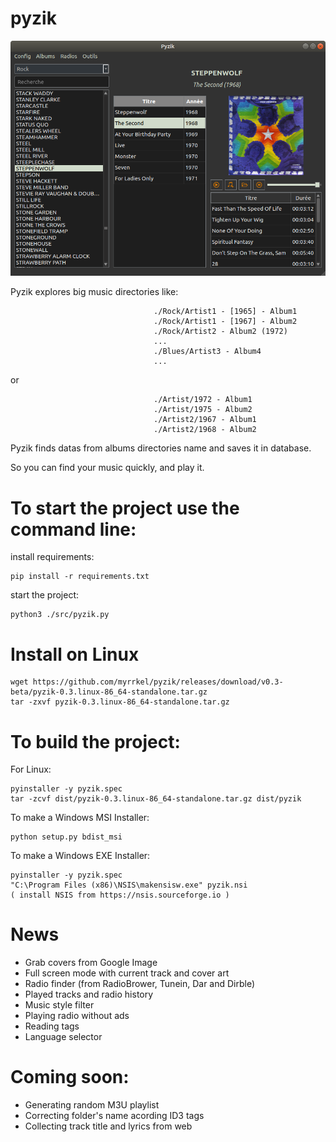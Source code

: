 # pyzik

<img src="https://raw.githubusercontent.com/myrrkel/pyzik/master/screenshot.png" alt="pyzik" />

Pyzik explores big music directories like:

                                    ./Rock/Artist1 - [1965] - Album1
                                    ./Rock/Artist1 - [1967] - Album2
                                    ./Rock/Artist2 - Album2 (1972)
                                    ...
                                    ./Blues/Artist3 - Album4
                                    ...

or

                                    ./Artist/1972 - Album1
                                    ./Artist/1975 - Album2
                                    ./Artist2/1967 - Album1
                                    ./Artist2/1968 - Album2




Pyzik finds datas from albums directories name and saves it in database. 

So you can find your music quickly, and play it.


# To start the project use the command line: 

install requirements:

    pip install -r requirements.txt

start the project:

    python3 ./src/pyzik.py


# Install on Linux

    wget https://github.com/myrrkel/pyzik/releases/download/v0.3-beta/pyzik-0.3.linux-86_64-standalone.tar.gz
    tar -zxvf pyzik-0.3.linux-86_64-standalone.tar.gz


# To build the project: 

For Linux:

    pyinstaller -y pyzik.spec
    tar -zcvf dist/pyzik-0.3.linux-86_64-standalone.tar.gz dist/pyzik


To make a Windows MSI Installer:

    python setup.py bdist_msi

To make a Windows EXE Installer:

    pyinstaller -y pyzik.spec
    "C:\Program Files (x86)\NSIS\makensisw.exe" pyzik.nsi
    ( install NSIS from https://nsis.sourceforge.io )


# News
+ Grab covers from Google Image
+ Full screen mode with current track and cover art
+ Radio finder (from RadioBrower, Tunein, Dar and Dirble)
+ Played tracks and radio history
+ Music style filter
+ Playing radio without ads
+ Reading tags
+ Language selector


# Coming soon:
+ Generating random M3U playlist
+ Correcting folder's name acording ID3 tags
+ Collecting track title and lyrics from web




